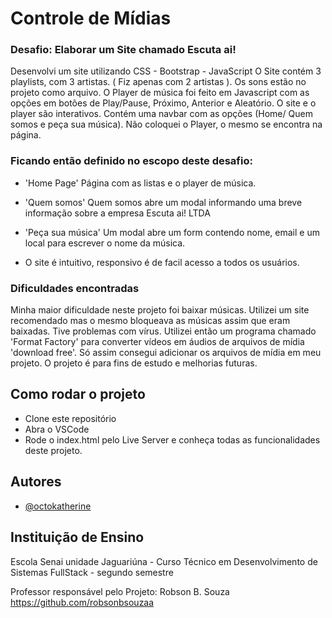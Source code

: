 # Controle de Mídias

### Desafio: Elaborar um Site chamado Escuta ai!

Desenvolvi um site utilizando CSS - Bootstrap - JavaScript
O Site contém 3 playlists, com 3 artistas. ( Fiz apenas com 2 artistas ).
Os sons estão no projeto como arquivo.
O Player de música foi feito em Javascript com as opções em botões de Play/Pause, Próximo, Anterior e Aleatório.
O site e o player são interativos.
Contém uma navbar com as opções (Home/ Quem somos e peça sua música). Não coloquei o Player, o mesmo se encontra na página. 

### Ficando então definido no escopo deste desafio:

- 'Home Page'
Página com as listas e o player de música.

- 'Quem somos'
Quem somos abre um modal informando uma breve informação sobre a empresa Escuta ai! LTDA

- 'Peça sua música'
Um modal abre um form contendo nome, email e um local para escrever o nome da música.

- O site é intuitivo, responsivo é de facil acesso a todos os usuários.

### Dificuldades encontradas

Minha maior dificuldade neste projeto foi baixar músicas. Utilizei um site recomendado mas o mesmo bloqueava as músicas assim que eram baixadas. Tive problemas com vírus.
Utilizei  então um programa chamado 'Format Factory' para converter vídeos em áudios de arquivos de mídia 'download free'. Só assim consegui adicionar os arquivos de mídia em meu projeto.
O projeto é para fins de estudo e melhorias futuras.

## Como rodar o projeto

- Clone este repositório
- Abra o VSCode
- Rode o index.html pelo Live Server e conheça todas as funcionalidades deste projeto.
## Autores

- [@octokatherine](https://www.github.com/octokatherine)

## Instituição de Ensino

Escola Senai unidade Jaguariúna - Curso Técnico em Desenvolvimento de Sistemas FullStack - segundo semestre

Professor responsável pelo Projeto: Robson B. Souza https://github.com/robsonbsouzaa
